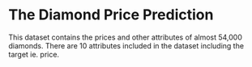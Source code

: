 # The Diamond Price Prediction
This dataset contains the prices and other attributes of almost 54,000 diamonds.
There are 10 attributes included in the dataset including the target ie. price.
